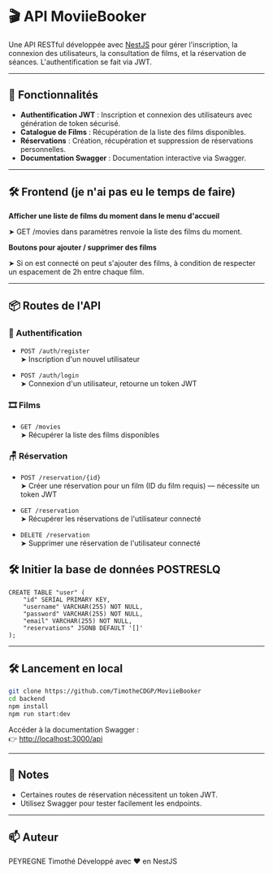 # 🎬 API MoviieBooker

Une API RESTful développée avec [NestJS](https://nestjs.com/) pour gérer l'inscription, la connexion des utilisateurs, la consultation de films, et la réservation de séances. L'authentification se fait via JWT.

---

## 🚀 Fonctionnalités

- **Authentification JWT** : Inscription et connexion des utilisateurs avec génération de token sécurisé.
- **Catalogue de Films** : Récupération de la liste des films disponibles.
- **Réservations** : Création, récupération et suppression de réservations personnelles.
- **Documentation Swagger** : Documentation interactive via Swagger.

---

## 🛠️ Frontend (je n'ai pas eu le temps de faire)

 **Afficher une liste de films du moment dans le menu d'accueil**

 ➤ GET /movies dans paramètres renvoie la liste des films du moment.

  **Boutons pour ajouter / supprimer des films**

 ➤ Si on est connecté on peut s'ajouter des films, à condition de respecter un espacement de 2h entre chaque film.

---

## 📦 Routes de l'API

### 🔐 Authentification

- `POST /auth/register`  
  ➤ Inscription d'un nouvel utilisateur

- `POST /auth/login`  
  ➤ Connexion d'un utilisateur, retourne un token JWT

### 🎞️ Films

- `GET /movies`  
  ➤ Récupérer la liste des films disponibles

### 🪑 Réservation

- `POST /reservation/{id}`  
  ➤ Créer une réservation pour un film (ID du film requis) — nécessite un token JWT

- `GET /reservation`  
  ➤ Récupérer les réservations de l'utilisateur connecté

- `DELETE /reservation`  
  ➤ Supprimer une réservation de l'utilisateur connecté


## 🛠️ Initier la base de données POSTRESLQ
```
CREATE TABLE "user" (
    "id" SERIAL PRIMARY KEY,
    "username" VARCHAR(255) NOT NULL,
    "password" VARCHAR(255) NOT NULL,
    "email" VARCHAR(255) NOT NULL,
    "reservations" JSONB DEFAULT '[]'
);
```
---
## 🛠️ Lancement en local

```bash
git clone https://github.com/TimotheCDGP/MoviieBooker
cd backend
npm install
npm run start:dev
```

Accéder à la documentation Swagger :  
👉 [http://localhost:3000/api](http://localhost:3000/api)

---

## 🧾 Notes

- Certaines routes de réservation nécessitent un token JWT.
- Utilisez Swagger pour tester facilement les endpoints.

---

## 📫 Auteur
PEYREGNE Timothé
Développé avec ❤️ en NestJS
